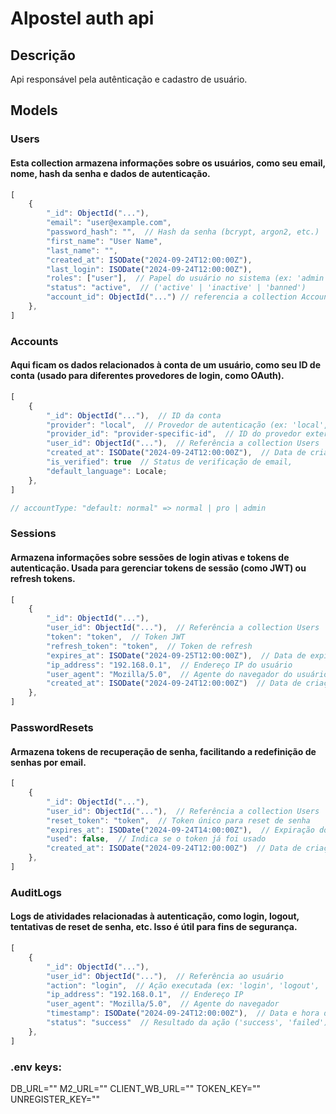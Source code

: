 # Alpostel auth api

## Descrição

Api responsável pela autênticação e cadastro de usuário.

## Models

### Users

<h4>
Esta collection armazena informações sobre os usuários, como seu email, nome, hash da senha e dados de autenticação.
</h4>

<section>

```js
[
	{
		"_id": ObjectId("..."),  
		"email": "user@example.com", 
		"password_hash": "",  // Hash da senha (bcrypt, argon2, etc.)
		"first_name": "User Name", 
		"last_name": "",
		"created_at": ISODate("2024-09-24T12:00:00Z"),
		"last_login": ISODate("2024-09-24T12:00:00Z"),
		"roles": ["user"],  // Papel do usuário no sistema (ex: 'admin', 'user')
		"status": "active",  // ('active' | 'inactive' | 'banned')
		"account_id": ObjectId("...") // referencia a collection Accounts
	},
]
```
</section>

### Accounts

<h4>
	Aqui ficam os dados relacionados à conta de um usuário, como seu ID de conta (usado para diferentes provedores de login, como OAuth).
</h4>

<section>

```js
[
	{
		"_id": ObjectId("..."),  // ID da conta
		"provider": "local",  // Provedor de autenticação (ex: 'local', 'google', 'facebook')
		"provider_id": "provider-specific-id",  // ID do provedor externo (se usar OAuth)
		"user_id": ObjectId("..."),  // Referência a collection Users
		"created_at": ISODate("2024-09-24T12:00:00Z"),  // Data de criação
		"is_verified": true  // Status de verificação de email,
		"default_language": Locale;
	},
]

// accountType: "default: normal" => normal | pro | admin
```
</section>

### Sessions

<h4>
Armazena informações sobre sessões de login ativas e tokens de autenticação. Usada para gerenciar tokens de sessão (como JWT) ou refresh tokens.
</h4>

<section>

```js
[
	{
		"_id": ObjectId("..."),
		"user_id": ObjectId("..."),  // Referência a collection Users
		"token": "token",  // Token JWT
		"refresh_token": "token",  // Token de refresh
		"expires_at": ISODate("2024-09-25T12:00:00Z"),  // Data de expiração
		"ip_address": "192.168.0.1",  // Endereço IP do usuário
		"user_agent": "Mozilla/5.0",  // Agente do navegador do usuário
		"created_at": ISODate("2024-09-24T12:00:00Z")  // Data de criação da sessão
	},
]
```
</section>

### PasswordResets

<h4> 
Armazena tokens de recuperação de senha, facilitando a redefinição de senhas por email.
</h4>

<section>

```js
[
	{
		"_id": ObjectId("..."),
		"user_id": ObjectId("..."),  // Referência a collection Users
		"reset_token": "token",  // Token único para reset de senha
		"expires_at": ISODate("2024-09-24T14:00:00Z"),  // Expiração do token
		"used": false,  // Indica se o token já foi usado
		"created_at": ISODate("2024-09-24T12:00:00Z")  // Data de criação
	},
]
```
</section>

### AuditLogs

<h4>
Logs de atividades relacionadas à autenticação, como login, logout, tentativas de reset de senha, etc. Isso é útil para fins de segurança.
</h4>

<section>

```js
[
	{
		"_id": ObjectId("..."),
		"user_id": ObjectId("..."),  // Referência ao usuário
		"action": "login",  // Ação executada (ex: 'login', 'logout', 'reset_password')
		"ip_address": "192.168.0.1",  // Endereço IP
		"user_agent": "Mozilla/5.0",  // Agente do navegador
		"timestamp": ISODate("2024-09-24T12:00:00Z"),  // Data e hora do evento
		"status": "success"  // Resultado da ação ('success', 'failed')
	},
]
```
</section>

<h3>.env keys:</h3>
<div>

DB_URL=""
M2_URL=""
CLIENT_WB_URL=""
TOKEN_KEY=""
UNREGISTER_KEY=""

</div>
